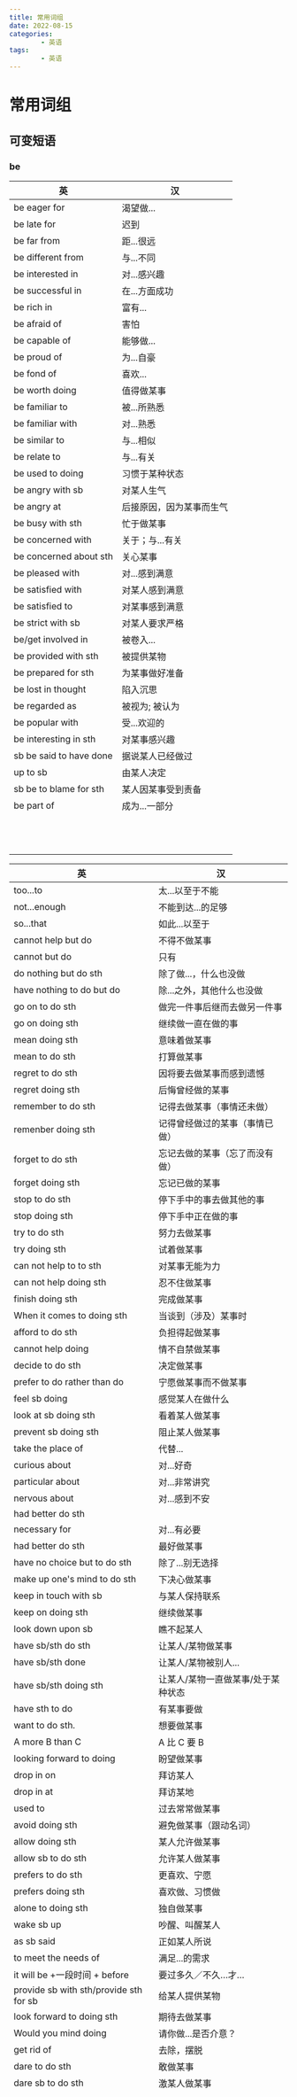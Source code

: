 ```yaml
---
title: 常用词组
date: 2022-08-15
categories:
        - 英语
tags:
        - 英语
---
```


# 常用词组

## 可变短语

### be

| 英                      | 汉                       |
| ----------------------- | ------------------------ |
| be eager for            | 渴望做...                |
| be late for             | 迟到                     |
| be far from             | 距...很远                |
| be different from       | 与...不同                |
| be interested in        | 对...感兴趣              |
| be successful in        | 在...方面成功            |
| be rich in              | 富有...                  |
| be afraid of            | 害怕                     |
| be capable of           | 能够做...                |
| be proud of             | 为...自豪                |
| be fond of              | 喜欢...                  |
| be worth doing          | 值得做某事               |
| be familiar to          | 被...所熟悉              |
| be familiar with        | 对...熟悉                |
| be similar to           | 与...相似                |
| be relate to            | 与...有关                |
| be used to doing        | 习惯于某种状态           |
| be angry with sb        | 对某人生气               |
| be angry at             | 后接原因，因为某事而生气 |
| be busy with sth        | 忙于做某事               |
| be concerned with       | 关于；与...有关          |
| be concerned about sth  | 关心某事                 |
| be pleased with         | 对...感到满意            |
| be satisfied with       | 对某人感到满意           |
| be satisfied to         | 对某事感到满意           |
| be strict with sb       | 对某人要求严格           |
| be/get involved in      | 被卷入...                |
| be provided with sth    | 被提供某物               |
| be prepared for sth     | 为某事做好准备           |
| be lost in thought      | 陷入沉思                 |
| be regarded as          | 被视为; 被认为           |
| be popular with         | 受...欢迎的              |
| be interesting in sth   | 对某事感兴趣             |
| sb be said to have done | 据说某人已经做过         |
| up to sb                | 由某人决定               |
| sb be to blame for sth  | 某人因某事受到责备       |
| be part of              | 成为...一部分            |
|                         |                          |
|                         |                          |
|                         |                          |
|                         |                          |
|                         |                          |
|                         |                          |
|                         |                          |
|                         |                          |
|                         |                          |
|                         |                          |
|                         |                          |
|                         |                          |



| 英                                     | 汉                                 |
| -------------------------------------- | ---------------------------------- |
| too...to                               | 太...以至于不能                    |
| not...enough                           | 不能到达...的足够                  |
| so...that                              | 如此...以至于                      |
| cannot help but do                     | 不得不做某事                       |
| cannot but do                          | 只有                               |
| do nothing but do sth                  | 除了做...，什么也没做              |
| have nothing to do but do              | 除...之外，其他什么也没做          |
| go on to do sth                        | 做完一件事后继而去做另一件事       |
| go on doing sth                        | 继续做一直在做的事                 |
| mean doing sth                         | 意味着做某事                      |
| mean to do sth | 打算做某事                   |
| regret to do sth                       | 因将要去做某事而感到遗憾           |
| regret doing sth                       | 后悔曾经做的某事                   |
| remember to do sth                     | 记得去做某事（事情还未做）         |
| remenber doing sth                     | 记得曾经做过的某事（事情已做）     |
| forget to do sth                       | 忘记去做的某事（忘了而没有做）     |
| forget doing sth                       | 忘记已做的某事                     |
| stop to do sth                         | 停下手中的事去做其他的事           |
| stop doing sth                         | 停下手中正在做的事                 |
| try to do sth                          | 努力去做某事                       |
| try doing sth                          | 试着做某事                         |
| can not help to to sth                 | 对某事无能为力                     |
| can not help doing sth                 | 忍不住做某事                       |
| finish doing sth                       | 完成做某事                         |
| When it comes to doing sth             | 当谈到（涉及）某事时               |
| afford to do sth                       | 负担得起做某事                     |
| cannot help doing                      | 情不自禁做某事                     |
| decide to do sth                       | 决定做某事                         |
| prefer to do rather than do            | 宁愿做某事而不做某事               |
| feel sb doing                          | 感觉某人在做什么                   |
| look at sb doing sth                   | 看着某人做某事                     |
| prevent sb doing sth                   | 阻止某人做某事                     |
| take the place of                      | 代替...                            |
| curious about                          | 对...好奇                          |
| particular about                       | 对...非常讲究                      |
| nervous about                          | 对...感到不安                      |
| had better do sth                      |                                    |
| necessary for                          | 对...有必要                        |
| had better do sth                      | 最好做某事                         |
| have no choice but to do sth           | 除了...别无选择                    |
| make up one's mind to do sth           | 下决心做某事                       |
| keep in touch with sb                  | 与某人保持联系                     |
| keep on doing sth                      | 继续做某事                         |
| look down upon sb                      | 瞧不起某人                         |
| have sb/sth do sth                     | 让某人/某物做某事                  |
| have sb/sth done                       | 让某人/某物被别人...               |
| have sb/sth doing sth                  | 让某人/某物一直做某事/处于某种状态 |
| have sth to do                         | 有某事要做                         |
| want to do sth.                        | 想要做某事                         |
| A more B than C                        | A 比 C 要 B                        |
| looking forward to doing               | 盼望做某事                         |
| drop in on                             | 拜访某人                           |
| drop in at                             | 拜访某地                           |
| used to                                | 过去常常做某事                     |
| avoid doing sth                        | 避免做某事（跟动名词）             |
| allow doing sth                        | 某人允许做某事                     |
| allow sb to do sth                     | 允许某人做某事                     |
| prefers to do sth                      | 更喜欢、宁愿                       |
| prefers doing sth                      | 喜欢做、习惯做                     |
| alone to doing sth                     | 独自做某事                         |
| wake sb up | 吵醒、叫醒某人 |
| as sb said | 正如某人所说 |
| to meet  the needs of | 满足...的需求 |
| it will be +一段时间 +  before | 要过多久／不久…才… |
| provide sb with sth/provide sth for sb | 给某人提供某物                     |
| look forward to doing sth              | 期待去做某事                       |
| Would you mind doing                   | 请你做...是否介意？                |
| get rid of                             | 去除，摆脱                               |
| dare to do sth | 敢做某事 |
| dare sb to do sth | 激某人做某事 |
|                                        |                                    |
|                                        |                                    |
|                                        |                                    |
|                                        |                                    |
|                                        |                                    |
|                                        |                                    |
|                                        |                                    |
|                                        |                                    |
|                                        |                                    |
|                                        |                                    |
|                                        |                                    |
|                                        |                                    |
|                                        |                                    |
|                                        |                                    |
|                                        |                                    |
|                                        |                                    |
|                                        |                                    |
|                                        |                                    |
|                                        |                                    |
|                                        |                                    |
|                                        |                                    |
|                                        |                                    |
|                                        |                                    |
|                                        |                                    |
|                                        |                                    |
|                                        |                                    |
|                                        |                                    |
|                                        |                                    |







## 固定短语

| 英                                                      | 汉                            |
| ------------------------------------------------------- | ----------------------------- |
| get rid of                                              | 去除                          |
| would rather                                            | 宁愿                          |
| there is no denying                                     | 不可否认                      |
| at last                                                 | 最终                          |
| more or less                                            | 或多或少                      |
| at the most                                             | 最多                          |
| or so                                                   | 大约                          |
| now and then                                            | 时而                          |
| take medicin/pill                                       | 吃药                          |
| get together                                            | 一起                          |
| put off                                                 | 推迟                          |
| play an important part in<br/>play an important role in | 扮演一个重要角色              |
| take care of<br/>look after                             | 照顾                          |
| now that                                                | 既然                          |
| take place                                              | 发生                          |
| so...that                                               | 如此……以至于（so 后跟非名词） |
| such...that                                             | 那样的……以致（such 后跟名词） |
| put into practice                                       | 落实、实践                    |
| hardly...when                                           | 刚...就...                    |
| come true                                               | 梦想实现                      |
| come up with                                            | 提出                          |
| came up                                                 | 被提出                        |
| bring up                                                | 抚养                          |
| grow up                                                 | 长大                          |
| by no means                                             | 绝不                          |
| in case<br/>n case of                                   | 万一                          |
| do sb a favour<br/>give me a hand                       | 帮个忙                        |
| run into<br/>by chance                                  | 偶遇                          |
| run out of                                              | 用完                          |
| as a result of                                          | 作为...的结果                 |
| in return                                               | 作为回报                      |
| in time                                                 | 及时                          |
| on time                                                 | 准时                          |
| beyond  one's power                                     | 超出某人的能力                |
| take charge of                                          | 负责                          |
| adapt oneself to                                        | 适应                          |
| carry out                                               | 贯彻、执行、实现              |
| call up                                                 | 召集                          |
| look through                                            | 仔细浏览                      |
| refer to                                                | 参考，查阅                    |
| hand in                                                 | 上交                          |
| go off                                                  | 爆炸、发射                    |
| pick out                                                | 挑出、选出                    |
| as well                                                 | 也、还（句末）                |
| as well as                                              | 也（居中）                    |
| because of                                              | 因为、由于                    |
| but for...would have                                    | 如果不是...将...              |
| or else                                                 | 否则                          |
| first of all                                            | 首先                          |
| said to                                                 | 据说                          |
| at once                                                 | 立即                          |
| up to now                                               | 到目前为止                    |
| simply stated                                           | 简而言之                      |
| the last thing i would be                               | 我最不愿意做的事              |
| eyes filling with tears                                 | 热泪盈眶                      |
| come and go                                             | 来来往往                      |
| picking it up                                           | 捡起来                        |
| in view of                                              | 鉴于                          |
| argue with each other                                   | 互相争论                      |
| take care of                                            | 照顾                          |
| at once                                                 | 马上，立即                    |
| know nothing                                            | 一无所知                      |
| sent for                                                | 派人去请                      |
| would rather                                            | 宁愿，但愿                    |
| for the time being                                      | 目前，暂时                    |
| go through                                              | 经历                          |
| pay more attention                                      | 更加注意                      |
| gave me a hand                                          | 帮我一把                      |
| make up your mind                                       | 下定决心                      |
| work towards                                            | 为... 而努力                  |
| walk out of                                             | 走出                          |
| have a rest                                             | 休息一下                      |
| graduate from...                                        | 从,,,毕业                     |
| known to all                                            | 众所周知                      |
| other the case                                          | 通常情况                      |
| one of the                                              | 其中之一                      |
| as is mentioned above                                   | 正如上面所提到的那样          |
| as has been said before                                 | 如前所述                      |
| as might be expected                                    | 正如所预料的那样              |
| got to the point where                                  | 到了....                      |
| safe and sound                                          | 安然无恙                      |
| looking forward to                                      | 期待                          |
| just help yourself                                      | 请自便，别客气                |
| take it over                                            | 接管                          |
| live up to                                              | 符合                          |
| spares no effort                                        | 不留余地                      |
| at one time                                             | 曾经                          |
| know as                                                 | 被称为...                     |
| long before                                             | 很早以前                      |
| at all                                                  | 根本                          |
| improperly disposed of                                  | 处理不当                      |
| over the years                                          | 多年来                        |
| all at once                                             | 秃然                          |
| in short                                                | 简而言之                      |
| so as to                                                | 以便                          |
| fail to see                                             | 不明白                        |
| spared no effort                                        | 全力以赴                      |
| no more than                                            | 只是，仅仅       |
| hear from                                   | 收到...信 |

### maek

| 英                       | 汉                         |
| ------------------------ | -------------------------- |
| make up                  | 组成；化妆                 |
| make up for              | 弥补                       |
| make of                  | 某物由某物构成（物理变化） |
| make from                | 某物由某物构成（化学变化） |
| make for                 | 走向                       |
| make fun of              | 取笑                       |
| make up one's mind to do | 下决心                     |
| make progress            | 进步                       |
| sb be made to do sth     | 某人被迫做某事             |



### it

| 英           | 汉       |
| ------------ | -------- |
| go for is    | 努力争取 |
| take it easy | 沉住气   |
| stick it out | 坚持到底 |



### give

| 英        | 汉                 |
| --------- | ------------------ |
| give away | 失去；泄露；赠送   |
| give out  | 放出；公布         |
| give of   | 放手；奉献         |
| give up   | 投降，放弃（主动） |
| give in   | 投降，放弃（被动） |
| give back | 归还；恢复         |

### break

| 英              | 汉             |
| --------------- | -------------- |
| break down      | 崩溃；故障     |
| break out       | 发生、爆发     |
| break away from | 摆脱，离开     |
| break up        | 分手；断绝关系 |
| break into      | 闯入、登录     |
| break in        | 破门而入       |
| break through   | 突破           |
|                 |                |
|                 |                |

### turn

| 英        | 汉               |
| --------- | ---------------- |
| turn off  | 关闭；拐弯       |
| turn up   | 到达，出现，调大 |
| turn down | 调小；拒绝       |
| turn in   | 归还；交上       |
| turn out  | 生产；关掉；出动 |

